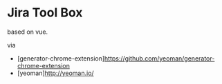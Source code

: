 # Jira Tool Box
  
  based on vue.

 via
  - [generator-chrome-extension]https://github.com/yeoman/generator-chrome-extension
  - [yeoman]http://yeoman.io/